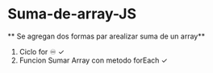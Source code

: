 # Suma-de-array-JS
** Se agregan dos formas par arealizar suma de un array**
1. Ciclo for ♾️ ✓ 
2. Funcion Sumar Array con metodo forEach ✓
